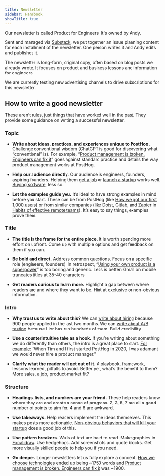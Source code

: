 ```yaml
---
title: Newsletter
sidebar: Handbook
showTitle: true
---
```


Our newsletter is called Product for Engineers. It's owned by Andy. 

Sent and managed via [Substack](https://newsletter.posthog.com/), we put together an issue planning content for each installment of the newsletter. One person writes it and Andy edits and publishes it.

The newsletter is long-form, original copy, often based on blog posts we already wrote. It focuses on product and business lessons and information for engineers. 

We are currently testing new advertising channels to drive subscriptions for this newsletter.

## How to write a good newsletter

These aren’t rules, just things that have worked well in the past. They provide some guidance on writing a successful newsletter.

### Topic

- **Write about ideas, practices, and experiences unique to PostHog.** Challenge conventional wisdom (ChatGPT is good for discovering what “conventional” is). For example, “[Product management is broken. Engineers can fix it](https://newsletter.posthog.com/p/product-management-is-broken-engineers)” goes against standard practice and details the way product management works at PostHog.

- **Help our audience directly.** Our audience is engineers, founders, aspiring founders. Helping them [get a job](https://newsletter.posthog.com/p/how-to-get-a-job-at-a-startup) or [launch a startup](https://newsletter.posthog.com/p/how-we-got-our-first-1000-users) works well. [Buying software](https://newsletter.posthog.com/p/how-software-salespeople-screw-you), less so.

- **Let the examples guide you.** It’s ideal to have strong examples in mind before you start. These can be from PostHog (like [How we got our first 1,000 users](https://newsletter.posthog.com/p/how-we-got-our-first-1000-users)) or from similar companies (like Doist, Gitlab, and Zapier in [Habits of effective remote teams](https://newsletter.posthog.com/p/habits-of-effective-remote-teams)). It’s easy to say things, examples prove them.

### Title

- **The title is the frame for the entire piece.** It is worth spending more effort on upfront. Come up with multiple options and get feedback on them if you can.

- **Be bold and direct.** Address common questions. Focus on a specific role (engineers, founders). In retrospect, “[Using your own product is a superpower](https://newsletter.posthog.com/p/using-your-own-product-is-a-superpower)” is too boring and generic. Less is better: Gmail on mobile truncates titles at 35-40 characters

- **Get readers curious to learn more.** Highlight a gap between where readers are and where they want to be. Hint at exclusive or non-obvious information.

### Intro

- **Why trust us to write about this?** We can [write about hiring](https://newsletter.posthog.com/p/how-to-get-a-job-at-a-startup) because 900 people applied in the last two months. We can [write about A/B testing](https://newsletter.posthog.com/p/ab-testing-mistakes-i-learned-the) because Lior has run hundreds of them. Build credibility.

- **Use a counterintuitive take as a hook.** If you’re writing about something we do differently than others, the intro is a great place to start. [For example](https://newsletter.posthog.com/p/product-management-is-broken-engineers): "When Tim and I first started PostHog in 2020, I was adamant we would never hire a product manager."

- **Clarify what the reader will get out of it.** A playbook, framework, lessons learned, pitfalls to avoid. Better yet, what’s the benefit to them? More sales, a job, product-market fit?

### Structure

- **Headings, lists, and numbers are your friend.** These help readers know where they are and create a sense of progress. 2, 3, 5, 7 are all a good number of points to aim for. 4 and 6 are awkward.

- **Use takeaways.** Help readers implement the ideas themselves. This makes posts more actionable. [Non-obvious behaviors that will kill your startup](https://newsletter.posthog.com/p/non-obvious-behaviors-that-will-kill) does a good job of this.

- **Use pattern breakers.** Walls of text are hard to read. Make graphics in [Excalidraw](https://excalidraw.com/). Use hedgehogs. Add screenshots and quote blocks. Get more visually skilled people to help you if you need.

- **Go deeper.** Longer newsletters let us fully explore a concept. [How we choose technologies](https://newsletter.posthog.com/p/how-we-choose-technologies) ended up being ~1750 words and [Product management is broken. Engineers can fix it](https://newsletter.posthog.com/p/product-management-is-broken-engineers) was ~1900.